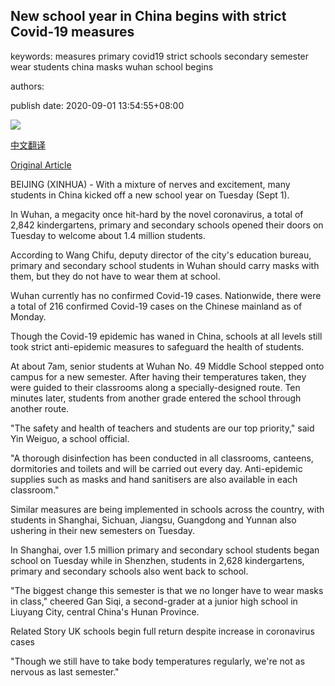 ## New school year in China begins with strict Covid-19 measures

keywords: measures primary covid19 strict schools secondary semester wear students china masks wuhan school begins

authors: 

publish date: 2020-09-01 13:54:55+08:00

![](https://www.straitstimes.com/sites/default/files/styles/x_large/public/articles/2020/09/01/nz_wuhansch_010974.jpg?itok=XrXzi9jt)

[中文翻译](New%20school%20year%20in%20China%20begins%20with%20strict%20Covid-19%20measures_zh.md)

[Original Article](https://www.straitstimes.com/asia/east-asia/new-school-year-in-china-begins-with-strict-covid-19-measures)

BEIJING (XINHUA) - With a mixture of nerves and excitement, many students in China kicked off a new school year on Tuesday (Sept 1).

In Wuhan, a megacity once hit-hard by the novel coronavirus, a total of 2,842 kindergartens, primary and secondary schools opened their doors on Tuesday to welcome about 1.4 million students.

According to Wang Chifu, deputy director of the city's education bureau, primary and secondary school students in Wuhan should carry masks with them, but they do not have to wear them at school.

Wuhan currently has no confirmed Covid-19 cases. Nationwide, there were a total of 216 confirmed Covid-19 cases on the Chinese mainland as of Monday.

Though the Covid-19 epidemic has waned in China, schools at all levels still took strict anti-epidemic measures to safeguard the health of students.

At about 7am, senior students at Wuhan No. 49 Middle School stepped onto campus for a new semester. After having their temperatures taken, they were guided to their classrooms along a specially-designed route. Ten minutes later, students from another grade entered the school through another route.

"The safety and health of teachers and students are our top priority," said Yin Weiguo, a school official.

"A thorough disinfection has been conducted in all classrooms, canteens, dormitories and toilets and will be carried out every day. Anti-epidemic supplies such as masks and hand sanitisers are also available in each classroom."

Similar measures are being implemented in schools across the country, with students in Shanghai, Sichuan, Jiangsu, Guangdong and Yunnan also ushering in their new semesters on Tuesday.

In Shanghai, over 1.5 million primary and secondary school students began school on Tuesday while in Shenzhen, students in 2,628 kindergartens, primary and secondary schools also went back to school.

"The biggest change this semester is that we no longer have to wear masks in class," cheered Gan Siqi, a second-grader at a junior high school in Liuyang City, central China's Hunan Province.

Related Story UK schools begin full return despite increase in coronavirus cases

"Though we still have to take body temperatures regularly, we're not as nervous as last semester."